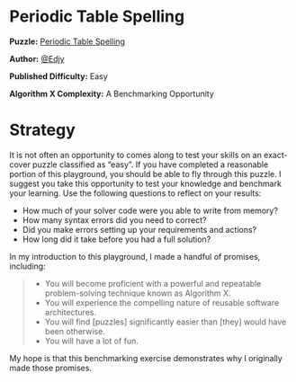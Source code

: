 # Periodic Table Spelling

__Puzzle:__ [Periodic Table Spelling](https://www.codingame.com/training/easy/periodic-table-spelling)

__Author:__ [@Edjy](https://www.codingame.com/profile/674fbda5df945919eb37269de9e598e10959853)

__Published Difficulty:__ Easy

__Algorithm X Complexity:__ A Benchmarking Opportunity

# Strategy

It is not often an opportunity to comes along to test your skills on an exact-cover puzzle classified as “easy”. If you have completed a reasonable portion of this playground, you should be able to fly through this puzzle. I suggest you take this opportunity to test your knowledge and benchmark your learning. Use the following questions to reflect on your results:

* How much of your solver code were you able to write from memory?
* How many syntax errors did you need to correct?
* Did you make errors setting up your requirements and actions?
* How long did it take before you had a full solution?

In my introduction to this playground, I made a handful of promises, including:

>* You will become proficient with a powerful and repeatable problem-solving technique known as Algorithm X.
>* You will experience the compelling nature of reusable software architectures.
>* You will find [puzzles] significantly easier than [they] would have been otherwise.
>* You will have a lot of fun.

My hope is that this benchmarking exercise demonstrates why I originally made those promises.
